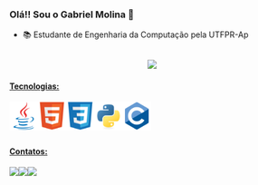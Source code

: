 ### Olá!! Sou o Gabriel Molina 👋

- 📚 Estudante de Engenharia da Computação pela UTFPR-Ap

##
<div align="center">
  <a href="https://github.com/GabrielMolinaa">
    <img height="140" src="https://github-readme-stats.vercel.app/api?username=GabrielMolinaa&show_icons=true&theme=great-       gatsby&include_all_commits=true&count_private=true">
  </div>
  
#### Tecnologias:
<div style="display:flex"><br>
  <img  alt="Java" height="50rem" src="https://raw.githubusercontent.com/devicons/devicon/master/icons/java/java-original.svg">
  <img  alt="HTML" height="50rem" src="https://raw.githubusercontent.com/devicons/devicon/master/icons/html5/html5-original.svg">
  <img  alt="CSS" height="50rem"  src="https://raw.githubusercontent.com/devicons/devicon/master/icons/css3/css3-original.svg">
  <img  alt="Python" height="50rem" src="https://raw.githubusercontent.com/devicons/devicon/master/icons/python/python-original.svg">
  <img  alt="C" height="50rem"  src="https://raw.githubusercontent.com/devicons/devicon/master/icons/c/c-original.svg">
</div>

##
  
#### Contatos:
<div style="display:flex"> 
  <a href="https://instagram.com/gabriellmolinaa" target="_blank"><img src="https://img.shields.io/badge/-Instagram-%23E4405F?style=for-the-badge&logo=instagram&logoColor=white" target="_blank"></a>
  <a href = "mailto:gabriell.2019@alunos.utfpr.edu.br"><img src="https://img.shields.io/badge/-Gmail-%23333?style=for-the-badge&logo=gmail&logoColor=white" target="_blank"></a>
  <a href="https://www.linkedin.com/in/gabriel-molina-de-lima-94ba38216/" target="_blank"><img src="https://img.shields.io/badge/-LinkedIn-%230077B5?style=for-the-badge&logo=linkedin&logoColor=white" target="_blank"></a> 
</div>
  
  ##
